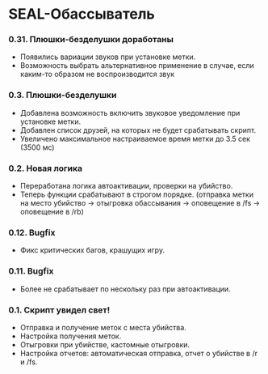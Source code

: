 # SEAL-Обассыватель

### 0.31. Плюшки-безделушки доработаны
- Появились вариации звуков при установке метки.
- Возможность выбрать альтернативное применение в случае, если каким-то образом не воспроизводится звук

### 0.3. Плюшки-безделушки
- Добавлена возможность включить звуковое уведомление при установке метки.
- Добавлен список друзей, на которых не будет срабатывать скрипт.
- Увеличено максимальное настраиваемое время метки до 3.5 сек (3500 мс)

### 0.2. Новая логика
- Переработана логика автоактивации, проверки на убийство.
- Теперь функции срабатывают в строгом порядке. (отправка метки на место убийство -> отыгровка обассывания -> оповещение в /fs -> оповещение в /rb)

### 0.12. Bugfix
- Фикс критических багов, крашущих игру.

### 0.11. Bugfix
- Более не срабатывает по нескольку раз при автоактивации.

### 0.1. Скрипт увидел свет!
- Отправка и получение меток с места убийства.
- Настройка получения меток.
- Отыгровки при убийстве, кастомные отыгровки.
- Настройка отчетов: автоматическая отправка, отчет о убийстве в /r и /fs.
